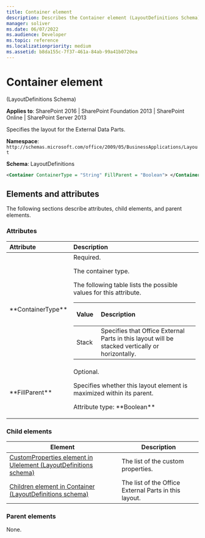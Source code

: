 ```yaml
---
title: Container element
description: Describes the Container element (LayoutDefinitions Schema), which specifies the layout for the External Data Parts.
manager: soliver
ms.date: 06/07/2022
ms.audience: Developer
ms.topic: reference
ms.localizationpriority: medium
ms.assetid: b8da155c-7f37-461a-84ab-99a41b0720ea
---
```


# Container element

(LayoutDefinitions Schema)

**Applies to**: SharePoint 2016 | SharePoint Foundation 2013 | SharePoint Online | SharePoint Server 2013

Specifies the layout for the External Data Parts.

**Namespace**: `http://schemas.microsoft.com/office/2009/05/BusinessApplications/Layout`

**Schema**: LayoutDefinitions

```XML
<Container ContainerType = "String" FillParent = "Boolean"> </Container>
```

## Elements and attributes

The following sections describe attributes, child elements, and parent elements.

### Attributes

<table>
<colgroup>
<col width="20%" />
<col width="80%" />
</colgroup>
<thead>
<tr class="header">
<th align="left">Attribute</th>
<th align="left">Description</th>
</tr>
</thead>
<tbody>
<tr class="odd">
<td align="left">**ContainerType**</td>
<td align="left">Required.</p>
<p>The container type.</p>
<p>The following table lists the possible values for this attribute.</p>
<div class="tableSection">
<table>
<colgroup>
<col width="20%" />
<col width="80%" />
</colgroup>
<thead>
<tr class="header">
<th align="left"><p>Value</p></th>
<th align="left"><p>Description</p></th>
</tr>
</thead>
<tbody>
<tr class="odd">
<td align="left">Stack</td>
<td align="left">Specifies that Office External Parts in this layout will be stacked vertically or horizontally.</td>
</tr>
</tbody>
</table>
</div></td>
</tr>
<tr class="even">
<td align="left">**FillParent**</td>
<td align="left">Optional.</p>
<p>Specifies whether this layout element is maximized within its parent.</p>
<p>Attribute type: **Boolean**</td>
</tr>
</tbody>
</table>

### Child elements

| Element | Description |
| --- | --- |
|[CustomProperties element in UIelement (LayoutDefinitions schema)](customproperties-element-in-uielement-layoutdefinitions-schema.md)|The list of the custom properties.|
|[Children element in Container (LayoutDefinitions schema)](children-element-in-container-layoutdefinitions-schema.md)|The list of the Office External Parts in this layout.|

### Parent elements

None.
